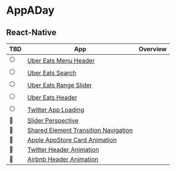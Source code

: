 # AppADay

## React-Native

| TBD                 | App                                                                                               | Overview |
| ------------------- | ------------------------------------------------------------------------------------------------- | -------- |
| :white_circle:      | [Uber Eats Menu Header](/)                                                                        |          |
| :white_circle:      | [Uber Eats Search](/)                                                                             |          |
| :white_circle:      | [Uber Eats Range Slider](/)                                                                       |          |
| :white_circle:      | [Uber Eats Header](/)                                                                             |          |
| :white_circle:      | [Twitter App Loading](/)                                                                          |          |
| :large_blue_circle: | [Slider Perspective](/ReactNative/screens/Slider-Perspective)                                     |          |
| :large_blue_circle: | [Shared Element Transition Navigation](/ReactNative/screens/Shared-Element-Transition-Navigation) |          |
| :large_blue_circle: | [Apple AppStore Card Animation](/ReactNative/screens/Apple-AppStore-Card-Animation)               |          |
| :large_blue_circle: | [Twitter Header Animation](/ReactNative/screens/Twitter-Header-Animation)                         |          |
| :large_blue_circle: | [Airbnb Header Animation](/ReactNative/screens/Airbnb-Header-Animation)                           |          |
